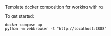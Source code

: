 Template docker composition for working with rq

To get started:

```
docker-compose up
python -m webbrowser -t "http://localhost:8888"
```
